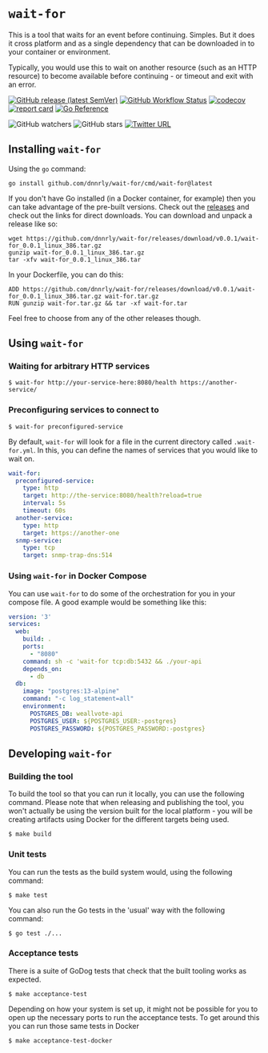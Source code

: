 # `wait-for`

This is a tool that waits for an event before continuing. Simples. But it does it
cross platform and as a single dependency that can be downloaded in to your container
or environment.

Typically, you would use this to wait on another resource (such as an HTTP resource)
to become available before continuing - or timeout and exit with an error.

[![GitHub release (latest SemVer)](https://img.shields.io/github/v/release/dnnrly/wait-for)](https://github.com/dnnrly/wait-for/releases/latest)
[![GitHub Workflow Status](https://img.shields.io/github/workflow/status/dnnrly/wait-for/Release%20workflow)](https://github.com/dnnrly/wait-for/actions?query=workflow%3A%22Release+workflow%22)
[![codecov](https://codecov.io/gh/dnnrly/wait-for/branch/master/graph/badge.svg?token=HW5W5HEEEX)](https://codecov.io/gh/dnnrly/wait-for)
[![report card](https://goreportcard.com/badge/github.com/dnnrly/wait-for)](https://goreportcard.com/report/github.com/dnnrly/wait-for)
[![Go Reference](https://pkg.go.dev/badge/github.com/dnnrly/wait-for.svg)](https://pkg.go.dev/github.com/dnnrly/wait-for)

![GitHub watchers](https://img.shields.io/github/watchers/dnnrly/wait-for?style=social)
![GitHub stars](https://img.shields.io/github/stars/dnnrly/wait-for?style=social)
[![Twitter URL](https://img.shields.io/twitter/url?style=social&url=https%3A%2F%2Fgithub.com%2Fdnnrly%2Fwait-for)](https://twitter.com/intent/tweet?url=https://github.com/dnnrly/wait-for)

## Installing `wait-for`

Using the `go` command:

```shell
go install github.com/dnnrly/wait-for/cmd/wait-for@latest
```

If you don't have Go installed (in a Docker container, for example) then you can take advantage of the pre-built versions. Check out the [releases](https://github.com/dnnrly/wait-for/releases) and check out the links for direct downloads. You can download and unpack a release like so:

```shell
wget https://github.com/dnnrly/wait-for/releases/download/v0.0.1/wait-for_0.0.1_linux_386.tar.gz
gunzip wait-for_0.0.1_linux_386.tar.gz
tar -xfv wait-for_0.0.1_linux_386.tar
```

In your Dockerfile, you can do this:
```docker
ADD https://github.com/dnnrly/wait-for/releases/download/v0.0.1/wait-for_0.0.1_linux_386.tar.gz wait-for.tar.gz
RUN gunzip wait-for.tar.gz && tar -xf wait-for.tar
```

Feel free to choose from any of the other releases though.

## Using `wait-for`

### Waiting for arbitrary HTTP services

```shell script
$ wait-for http://your-service-here:8080/health https://another-service/
``` 


### Preconfiguring services to connect to

```shell script
$ wait-for preconfigured-service
```

By default, `wait-for` will look for a file in the current directory called
`.wait-for.yml`. In this, you can define the names of services that you would
like to wait on.

```yaml
wait-for:
  preconfigured-service:
    type: http
    target: http://the-service:8080/health?reload=true
    interval: 5s
    timeout: 60s
  another-service:
    type: http
    target: https://another-one
  snmp-service:
    type: tcp
    target: snmp-trap-dns:514
```

### Using `wait-for` in Docker Compose

You can use `wait-for` to do some of the orchestration for you in your compose file. A good example
would be something like this:

```yaml
version: '3'
services:
  web:
    build: .
    ports:
      - "8080"
    command: sh -c 'wait-for tcp:db:5432 && ./your-api
    depends_on:
      - db
  db:
    image: "postgres:13-alpine"
    command: "-c log_statement=all"
    environment:
      POSTGRES_DB: weallvote-api
      POSTGRES_USER: ${POSTGRES_USER:-postgres}
      POSTGRES_PASSWORD: ${POSTGRES_PASSWORD:-postgres}
```

## Developing `wait-for`

### Building the tool

To build the tool so that you can run it locally, you can use the following
command. Please note that when releasing and publishing the tool, you won't
actually be using the version built for the local platform - you will be
creating artifacts using Docker for the different targets being used.

```shell script
$ make build
```

### Unit tests

You can run the tests as the build system would, using the following command:

```shell script
$ make test
```

You can also run the Go tests in the 'usual' way with the following command:

```shell script
$ go test ./...
```

### Acceptance tests

There is a suite of GoDog tests that check that the built tooling works as
expected.

```shell script
$ make acceptance-test
```

Depending on how your system is set up, it might not be possible for you to
open up the necessary ports to run the acceptance tests. To get around this
you can run those same tests in Docker


```shell script
$ make acceptance-test-docker
```
